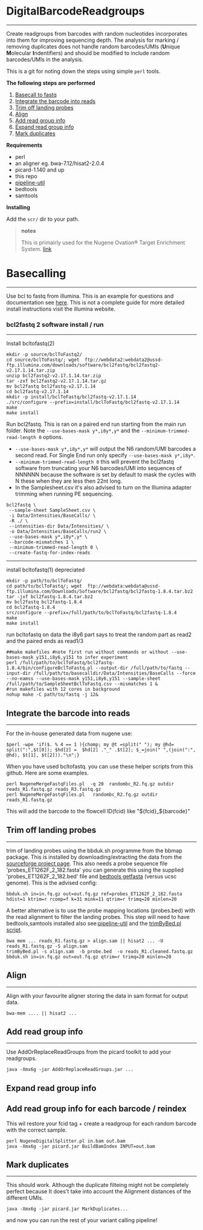 
# DigitalBarcodeReadgroups
----

Create readgroups from barcodes with random nucleotides incorporates into them for improving sequencing depth. The analysis for marking / removing duplicates does not handle random barcodes/UMIs (**U**nique **M**olecular **I**ndentifiers) and should be modified to include random barcodes/UMIs in the analysis.

This is a git for noting down the steps using simple `perl` tools.

**The following steps are performed**

1. [Basecall to fastq](#Basecalling)
2. [Integrate the barcode into reads](#-Integrate-the-barcode-into-reads)
3. [Trim off landing probes](#Trim-off-landing-probes) 
4. [Align](#Align)
5. [Add read group info](#Add-read-group-info)
6. [Expand read group info](#Expand-read-group-info)
7. [Mark duplicates](#Mark-duplicates)

**Requirements**

- perl
- an aligner  eg. bwa-7.12/hisat2-2.0.4
- picard-1.140 and up
- this repo
- [pipeline-util](https://github.com/mmterpstra/pipeline-util)
- bedtools
- samtools

**Installing**

Add the `scr/` dir to your path.

>**notes**
>
>This is primairly used for the Nugene Ovation® Target Enrichment System.  [link](http://www.nugen.com/nugen/index.cfm/products/ovation/ovation-target-enrichment-system/)




# Basecalling
----

Use bcl to fastq from illumina. This is an example for questions and documentation see [here](http://support.illumina.com/downloads/bcl2fastq_conversion_software.html). This is not a complete guide for more detailed install instructions visit the illumina website.

###  bcl2fastq 2 software install / run

----

Install bcltofastq(2)

```
mkdir -p source/bclToFastq2/
cd source/bclToFastq/; wget  ftp://webdata2:webdata2@ussd-ftp.illumina.com/downloads/software/bcl2fastq/bcl2fastq2-v2.17.1.14.tar.zip
unzip bcl2fastq2-v2.17.1.14.tar.zip
tar -zxf bcl2fastq2-v2.17.1.14.tar.gz
mv bcl2fastq bcl2fastq-v2.17.1.14
cd bcl2fastq-v2.17.1.14
mkdir -p install/bclToFastq/bcl2fastq-v2.17.1.14
./src/configure --prefix=install/bclToFastq/bcl2fastq-v2.17.1.14
make
make install
```

Run bcl2fastq. This is ran on a paired end run starting from the main run folder. Note the `--use-bases-mask y*,i8y*,y*` and the `--minimum-trimmed-read-length 0` options. 

 * `--use-bases-mask y*,i8y*,y*` will output the N6 random/UMI barcodes a second read. For Single End run only specify `--use-bases-mask y*,i8y*`.
 * `--minimum-trimmed-read-length 0` this will prevent the bcl2fastq software from truncating your N6 barcodes/UMI into sequences of NNNNNN because the software is set by default to mask the cycles with N these when they are less then 22nt long.
 * In the Samplesheet.csv it's also advised to turn on the Illumina adapter trimming when running PE sequencing.

```
bcl2fastq \
 --sample-sheet SampleSheet.csv \
 -i Data/Intensities/BaseCalls/ \
 -R ./ \
 --intensities-dir Data/Intensities/ \
 -o Data/Intensities/BaseCalls/run2 \
 --use-bases-mask y*,i8y*,y* \
 --barcode-mismatches 1 \
 --minimum-trimmed-read-length 0 \
 --create-fastq-for-index-reads
```

----

install bcltofastq(1) depreciated

```
mkdir -p path/to/bclToFastq/
cd path/to/bclToFastq/; wget  ftp://webdata:webdata@ussd-ftp.illumina.com/Downloads/Software/bcl2fastq/bcl2fastq-1.8.4.tar.bz2
tar -jxf bcl2fastq-1.8.4.tar.bz2
mv bcl2fastq bcl2fastq-1.8.4
cd bcl2fastq-1.8.4
src/configure --prefix=/full/path/to/bclToFastq/bcl2fastq-1.8.4
make
make install
```

run bcltofastq on data
the i8y6 part says to treat the random part as read2 and the paired ends as read1/3 

```
##make makefiles #note first run without commands or without --use-bases-mask y151,i8y6,y151 to infer experiment
perl /full/path/to/bclToFastq/bcl2fastq-1.8.4/bin/configureBclToFastq.pl --output-dir /full/path/to/fastq --input-dir /full/path/to/basecalldir/Data/Intensities/BaseCalls --force --no-eamss --use-bases-mask y151,i8y6,y151 --sample-sheet /full/path/to/SampleSheetBclToFastq.csv --mismatches 1 &
#run makefiles with 12 cores in background
nohup make -C path/to/fastq -j 12&
```
## Integrate the barcode into reads
---

For the in-house generated data from nugene use:

```
$perl -wpe 'if($. % 4 == 1 ){chomp; my @t =split(" "); my @hd= split(":",$t[0]); $hd[2] =  $hd[2] ."_" .$t[2]; $_=join(" ",(join(":", @hd), $t[1], $t[2]))."\n";}
```

When you have used bcltofastq. you can use these helper scripts from this github. Here are some examples.

```
perl NugeneMergeFastqFiles.pl  -q 20  randombc_R2.fq.gz outdir reads_R1.fastq.gz reads_R3.fastq.gz
perl NugeneMergeFastqFiles.pl   randombc_R2.fq.gz outdir reads_R1.fastq.gz
```

This will add the barcode to the flowcell ID(fcid) like "${fcid}_${barcode}"

## Trim off landing probes
---

trim of landing probes using the bbduk.sh programme from the bbmap package. This is installed by downloading/extracting the data from the [sourceforge project page]( http://sourceforge.net/projects/bbmap/ ). This also needs a probe sequence file 'probes_ET1262F_2_182.fasta' you can generate this using the supplied 'probes_ET1262F_2_182.bed' file and [bedtools getfasta](http://bedtools.readthedocs.org/en/latest/content/tools/getfasta.html) (versus ucsc genome). This is the advised config:

```
bbduk.sh in=in.fq.gz out=out.fq.gz ref=probes_ET1262F_2_182.fasta hdist=1 ktrim=r rcomp=f k=31 mink=11 qtrim=r trimq=20 minlen=20 
```

A better alternative is to use the probe mapping locations (probes.bed) with the read alignment to filter the landing probes. This step will need to have bedtools,samtools installed also see:[pipeline-util](https://github.com/mmterpstra/pipeline-util) and the [trimByBed.pl script](https://github.com/mmterpstra/pipeline-util/blob/master/bin/trimByBed.pl).

```
bwa mem ... reads_R1.fastq.gz > align.sam || hisat2 ... -U reads_R1.fastq.gz -S align.sam
trimByBed.pl -s align.sam  -b probe.bed  -o reads_R1.cleaned.fastq.gz
bbduk.sh in=in.fq.gz out=out.fq.gz qtrim=r trimq=20 minlen=20 
```
## Align
---

Align with your favourite aligner storing the data in sam format for output data. 

```
bwa-mem .... || hisat2 ...
```

## Add read group info
---

Use AddOrReplaceReadGroups from the picard toolkit to add your readgroups. 

```
java -Xmx6g -jar AddOrReplaceReadGroups.jar ...
```

## Expand read group info

Add read group info for each barcode / reindex
----
This wil restore your fcid tag + create a readgroup for each random barcode with the correct sample.

```
perl NugeneDigitalSplitter.pl in.bam out.bam
java -Xmx6g -jar picard.jar BuildBamIndex INPUT=out.bam

```

## Mark duplicates
---

This should work. Although the duplicate filteing might not be completely perfect because It does't take into account the Alignment distances of the different UMIs.

```
java -Xmx6g -jar picard.jar MarkDuplicates...
```

and now you can run the rest of your variant calling pipeline!


